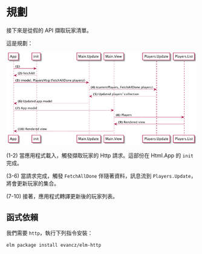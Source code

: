 # 規劃

接下來是從假的 API 擷取玩家清單。

這是規劃：

![Plan](01-plan.png)

(1-2) 當應用程式載入，觸發擷取玩家的 Http 請求。這部份在 Html.App 的 `init` 完成。

(3-6) 當請求完成，觸發 `FetchAllDone` 伴隨著資料，訊息流到 `Players.Update`，將會更新玩家的集合。

(7-10) 接著，應用程式轉譯更新後的玩家列表。

## 函式依賴

我們需要 `http`，執行下列指令安裝：

```bash
elm package install evancz/elm-http
```
